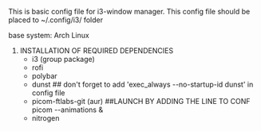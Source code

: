 This is basic config file for i3-window manager.
This config file should be placed to ~/.config/i3/ folder

base system: Arch Linux
1. INSTALLATION OF REQUIRED DEPENDENCIES
   - i3 (group package)
   - rofi
   - polybar
   - dunst ## don't forget to add 'exec_always --no-startup-id dunst' in config file
   - picom-ftlabs-git (aur) ##LAUNCH BY ADDING THE LINE TO CONF
     picom --animations &
   - nitrogen
     

